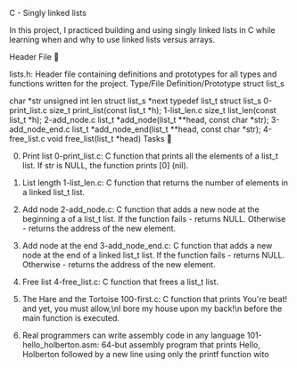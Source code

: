 C - Singly linked lists

In this project, I practiced building and using singly linked lists in C while learning when and why to use linked lists versus arrays.

Header File 📁

lists.h: Header file containing definitions and prototypes for all types and functions written for the project.
Type/File Definition/Prototype struct list_s

char *str
unsigned int len
struct list_s *next
typedef list_t struct list_s 0-print_list.c size_t print_list(const list_t *h); 1-list_len.c size_t list_len(const list_t *h); 2-add_node.c list_t *add_node(list_t **head, const char *str); 3-add_node_end.c list_t *add_node_end(list_t **head, const char *str); 4-free_list.c void free_list(list_t *head) Tasks 📃

0. Print list
    0-print_list.c: C function that prints all the elements of a list_t list.
        If str is NULL, the function prints [0] (nil).

1. List length
    1-list_len.c: C function that returns the number of elements in a linked list_t list.

2. Add node
    2-add_node.c: C function that adds a new node at the beginning a of a list_t list.
        If the function fails - returns NULL.
        Otherwise - returns the address of the new element.

3. Add node at the end
    3-add_node_end.c: C function that adds a new node at the end of a linked list_t list.
        If the function fails - returns NULL.
        Otherwise - returns the address of the new element.

4. Free list
    4-free_list.c: C function that frees a list_t list.

5. The Hare and the Tortoise
    100-first.c: C function that prints You're beat! and yet, you must allow,\nI bore my house upon my back!\n before the main function is executed.

6. Real programmers can write assembly code in any language
    101-hello_holberton.asm: 64-but assembly program that prints Hello, Holberton followed by a new line using only the printf function wito
